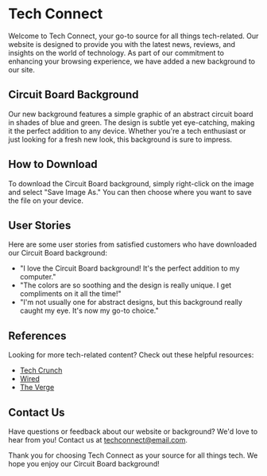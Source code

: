 <!--font:Barlow Condensed-->

# Tech Connect

Welcome to Tech Connect, your go-to source for all things tech-related. Our website is designed to provide you with the latest news, reviews, and insights on the world of technology. As part of our commitment to enhancing your browsing experience, we have added a new background to our site.

## Circuit Board Background

Our new background features a simple graphic of an abstract circuit board in shades of blue and green. The design is subtle yet eye-catching, making it the perfect addition to any device. Whether you're a tech enthusiast or just looking for a fresh new look, this background is sure to impress.

## How to Download

To download the Circuit Board background, simply right-click on the image and select "Save Image As." You can then choose where you want to save the file on your device.

## User Stories

Here are some user stories from satisfied customers who have downloaded our Circuit Board background:

-   "I love the Circuit Board background! It's the perfect addition to my computer."
-   "The colors are so soothing and the design is really unique. I get compliments on it all the time!"
-   "I'm not usually one for abstract designs, but this background really caught my eye. It's now my go-to choice."

## References

Looking for more tech-related content? Check out these helpful resources:

-   [Tech Crunch](#)
-   [Wired](#)
-   [The Verge](#)

## Contact Us

Have questions or feedback about our website or background? We'd love to hear from you! Contact us at [techconnect@email.com](mailto:techconnect@email.com).

Thank you for choosing Tech Connect as your source for all things tech. We hope you enjoy our Circuit Board background!

<!--

Write me content for website with wallpaper which alt text is:

"A wallpaper with a simple graphic of an abstract circuit board, in shades of blue and green."

The name/title of the page should not be 1:1 copy of the alt text but rather a real content of the website which is using this wallpaper.

- Use markdown format
- Start with heading
- Heading should be short and concise
- The content should look like a real website
- The website should not be about the wallpaper, wallpaper is just a related background
- Heading should be contain work "wallpaper" or "background"
- Include real sections like references, contact, user stories, etc. use things relevant to the page purpose.
- Feel free to use structure like headings, bullets, numbering, blockquotes, paragraphs, horizontal lines, etc.
- You can use formatting like bold or _italic_
- You can include UTF-8 emojis
- Links should be only #hash anchors (and you can refer to the document itself)
- Do not include images


---


# Tech Connect Wallpaper: Circuit Board

Welcome to Tech Connect, your go-to source for all things tech-related. Our website is designed to provide you with the latest news, reviews, and insights on the world of technology. To enhance your browsing experience, we have added a new wallpaper to our site.

## Circuit Board Wallpaper

Our new wallpaper features a simple graphic of an abstract circuit board in shades of blue and green. The design is perfect for anyone who wants a subtle yet eye-catching background for their device. Whether you're a tech enthusiast or just looking for a fresh new look, this wallpaper is sure to impress.

## How to Download

To download the Circuit Board wallpaper, simply right-click on the image and select "Save Image As." You can then choose where you want to save the file on your device.

## User Stories

Here are some user stories from satisfied customers who have downloaded our Circuit Board wallpaper:

- "I love the Circuit Board wallpaper! It's the perfect background for my computer."
- "The colors are so soothing and the design is really unique. I get compliments on it all the time!"
- "I'm not usually one for abstract designs, but this wallpaper really caught my eye. It's now my go-to background."

## References

Looking for more tech-related content? Check out these helpful resources:

- [Tech Crunch](#)
- [Wired](#)
- [The Verge](#)

## Contact Us

Have questions or feedback about our website or wallpaper? We'd love to hear from you! Contact us at [techconnect@email.com](mailto:techconnect@email.com).

Thank you for choosing Tech Connect as your source for all things tech. We hope you enjoy our Circuit Board wallpaper!


---


Heading should not include word "wallpaper". The website should not be about the wallpaper itself, wallpaper is just a related background, rewrite whole content.


---


# Tech Connect: Your Source for the Latest in Technology

Welcome to Tech Connect, your go-to source for all things tech-related. Our website is designed to provide you with the latest news, reviews, and insights on the world of technology. As part of our commitment to enhancing your browsing experience, we have added a new background to our site.

## Circuit Board Background

Our new background features a simple graphic of an abstract circuit board in shades of blue and green. The design is subtle yet eye-catching, making it the perfect addition to any device. Whether you're a tech enthusiast or just looking for a fresh new look, this background is sure to impress.

## How to Download

To download the Circuit Board background, simply right-click on the image and select "Save Image As." You can then choose where you want to save the file on your device.

## User Stories

Here are some user stories from satisfied customers who have downloaded our Circuit Board background:

- "I love the Circuit Board background! It's the perfect addition to my computer."
- "The colors are so soothing and the design is really unique. I get compliments on it all the time!"
- "I'm not usually one for abstract designs, but this background really caught my eye. It's now my go-to choice."

## References

Looking for more tech-related content? Check out these helpful resources:

- [Tech Crunch](#)
- [Wired](#)
- [The Verge](#)

## Contact Us

Have questions or feedback about our website or background? We'd love to hear from you! Contact us at [techconnect@email.com](mailto:techconnect@email.com).

Thank you for choosing Tech Connect as your source for all things tech. We hope you enjoy our Circuit Board background!

-->
